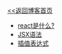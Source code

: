 [<<返回博客首页](/index)

* [react是什么?](/react/md/react)
* [JSX语法](/react/md/jsx)
* [插值表达式](/react/md/expression)